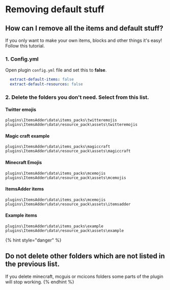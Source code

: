 # Removing default stuff

## How can I remove all the items and default stuff?

If you only want to make your own items, blocks and other things it's easy!  
Follow this tutorial.

### 1. Config.yml

Open plugin `config.yml` file and set this to **false**.

```yaml
  extract-default-items: false
  extract-default-resources: false
```

### 2. Delete the folders you don't need. Select from this list.

#### Twitter emojis

`plugins\ItemsAdder\data\items_packs\twitteremojis`  
`plugins\ItemsAdder\data\resource_pack\assets\twitteremojis`

#### Magic craft example

`plugins\ItemsAdder\data\items_packs\magiccraft`  
`plugins\ItemsAdder\data\resource_pack\assets\magiccraft`

#### Minecraft Emojis

`plugins\ItemsAdder\data\items_packs\mcemojis`  
`plugins\ItemsAdder\data\resource_pack\assets\mcemojis`

#### ItemsAdder items

`plugins\ItemsAdder\data\items_packs\mcemojis`  
`plugins\ItemsAdder\data\resource_pack\assets\itemsadder`

#### Example items

`plugins\ItemsAdder\data\items_packs\example`  
`plugins\ItemsAdder\data\resource_pack\assets\example`

{% hint style="danger" %}
## Do not delete other folders which are not listed in the previous list.

If you delete minecraft, mcguis or mcicons folders some parts of the plugin will stop working.
{% endhint %}


